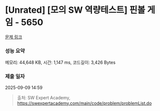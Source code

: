 # [Unrated] [모의 SW 역량테스트] 핀볼 게임 - 5650 

[문제 링크](https://swexpertacademy.com/main/code/problem/problemDetail.do?contestProbId=AWXRF8s6ezEDFAUo) 

### 성능 요약

메모리: 44,648 KB, 시간: 1,147 ms, 코드길이: 3,426 Bytes

### 제출 일자

2025-09-09 14:59



> 출처: SW Expert Academy, https://swexpertacademy.com/main/code/problem/problemList.do